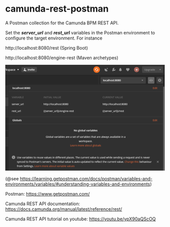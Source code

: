 # camunda-rest-postman

A Postman collection for the Camunda BPM REST API.

Set the _**server_url**_ and _**rest_url**_ variables in the Postman environment to configure the target environment. For instance 

http://localhost:8080/rest (Spring Boot)

http://localhost:8080/engine-rest (Maven archetypes)

![Postman environment configuration](./img/defineEnvironment.png)

(@see https://learning.getpostman.com/docs/postman/variables-and-environments/variables/#understanding-variables-and-environments)

Postman:
https://www.getpostman.com/

Camunda REST API documentation:
https://docs.camunda.org/manual/latest/reference/rest/

Camunda REST API tutorial on youtube:
https://youtu.be/ypX90aQScOQ

